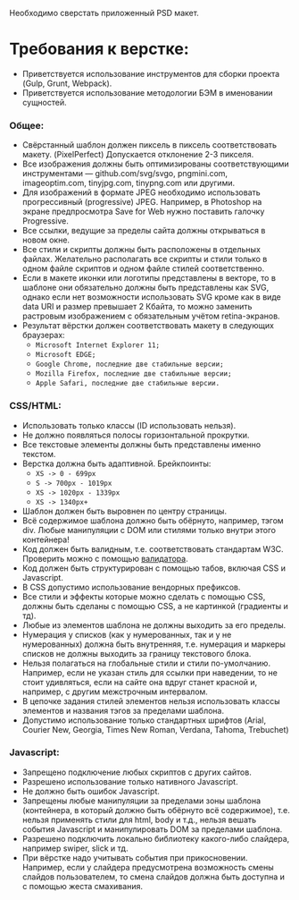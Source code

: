 Необходимо сверстать приложенный PSD макет.

# Требования к верстке:

* Приветствуется использование инструментов для сборки проекта (Gulp, Grunt, Webpack).
* Приветствуется использование методологии БЭМ в именовании сущностей.

### Общее:

* Свёрстанный шаблон должен пиксель в пиксель соответствовать макету. (PixelPerfect) Допускается отклонение 2-3 пикселя. 
* Все изображения должны быть оптимизированы соответствующими инструментами — github.com/svg/svgo, pngmini.com, imageoptim.com, tinyjpg.com, tinypng.com или другими.
* Для изображений в формате JPEG необходимо использовать прогрессивный (progressive) JPEG. Например, в Photoshop на экране предпросмотра Save for Web нужно поставить галочку Progressive.
* Все ссылки, ведущие за пределы сайта должны открываться в новом окне.
* Все стили и скрипты должны быть расположены в отдельных файлах. Желательно располагать все скрипты и стили только в одном файле скриптов и одном файле стилей соответственно.
* Если в макете иконки или логотипы представлены в векторе, то в шаблоне они обязательно должны быть представлены как SVG, однако если нет возможности использовать SVG кроме как в виде data URI и размер превышает 2 Кбайта, то можно заменить растровым изображением с обязательным учётом retina-экранов.
* Результат вёрстки должен соответствовать макету в следующих браузерах:
  * `Microsoft Internet Explorer 11;`
  * `Microsoft EDGE;`
  * `Google Chrome, последние две стабильные версии;`
  * `Mozilla Firefox, последние две стабильные версии;`
  * `Apple Safari, последние две стабильные версии.`

### CSS/HTML:
* Использовать только классы (ID использовать нельзя).
* Не должно появляться полосы горизонтальной прокрутки.
* Все текстовые элементы должны быть представлены именно текстом.
* Верстка должна быть адаптивной. Брейкпоинты: 
  * `XS -> 0 - 699px`
  * `S -> 700px - 1019px`
  * `XS -> 1020px - 1339px`
  * `XS -> 1340px+`
* Шаблон должен быть выровнен по центру страницы.
* Всё содержимое шаблона должно быть обёрнуто, например, тэгом div. Любые манипуляции с DOM или стилями только внутри этого контейнера!
* Код должен быть валидным, т.е. соответствовать стандартам W3C. Проверить можно с помощью [валидатора](https://validator.w3.org/).
* Код должен быть структурирован с помощью табов, включая CSS и Javascript.
* В CSS допустимо использование вендорных префиксов.
* Все стили и эффекты которые можно сделать с помощью CSS, должны быть сделаны с помощью CSS, а не картинкой (градиенты и тд).
* Любые из элементов шаблона не должны выходить за его пределы.
* Нумерация у списков (как у нумерованных, так и у не нумерованных) должна быть внутренняя, т.е. нумерация и маркеры списков не должны выходить за границу текстового блока.
* Нельзя полагаться на глобальные стили и стили по-умолчанию. Например, если не указан стиль для ссылки при наведении, то не стоит удивляться, если на сайте она вдруг станет красной и, например, с другим межстрочным интервалом.
* В цепочке задания стилей элементов нельзя использовать классы элементов и названия тэгов за пределами шаблона.
* Допустимо использование только стандартных шрифтов (Arial, Courier New, Georgia, Times New Roman, Verdana, Tahoma, Trebuchet)


### Javascript:
* Запрещено подключение любых скриптов с других сайтов.
* Разрешено использование только нативного Javascript.
* Не должно быть ошибок Javascript.
* Запрещены любые манипуляции за пределами зоны шаблона (контейнера, в который должно быть обёрнуто всё содержимое), т.е. нельзя применять стили для html, body и т.д., нельзя вешать события Javascript и манипулировать DOM за пределами шаблона.
* Разрешено подключить локально библиотеку какого-либо слайдера, например swiper, slick и тд.
* При вёрстке надо учитывать события при прикосновении. Например, если у слайдера предусмотрена возможность смены слайдов пользователем, то смена слайдов должна быть доступна и с помощью жеста смахивания.

